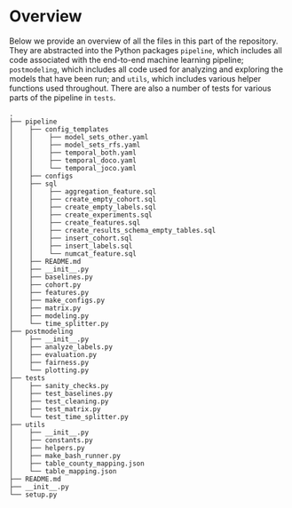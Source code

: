 # Overview
Below we provide an overview of all the files in this part of the repository. They are abstracted into the Python packages `pipeline`, which includes all code associated with the end-to-end machine learning pipeline; `postmodeling`, which includes all code used for analyzing and exploring the models that have been run; and `utils`, which includes various helper functions used throughout. There are also a number of tests for various parts of the pipeline in `tests`.

    .
    ├── pipeline
    │    ├── config_templates
    │    │    ├── model_sets_other.yaml
    │    │    ├── model_sets_rfs.yaml
    │    │    ├── temporal_both.yaml
    │    │    ├── temporal_doco.yaml
    │    │    └── temporal_joco.yaml
    │    ├── configs
    │    ├── sql
    │    │    ├── aggregation_feature.sql
    │    │    ├── create_empty_cohort.sql
    │    │    ├── create_empty_labels.sql
    │    │    ├── create_experiments.sql
    │    │    ├── create_features.sql
    │    │    ├── create_results_schema_empty_tables.sql
    │    │    ├── insert_cohort.sql
    │    │    ├── insert_labels.sql
    │    │    └── numcat_feature.sql
    │    ├── README.md
    │    ├── __init__.py
    │    ├── baselines.py
    │    ├── cohort.py
    │    ├── features.py
    │    ├── make_configs.py
    │    ├── matrix.py
    │    ├── modeling.py
    │    └── time_splitter.py
    ├── postmodeling
    │    ├── __init__.py
    │    ├── analyze_labels.py
    │    ├── evaluation.py
    │    ├── fairness.py
    │    └── plotting.py
    ├── tests
    │    ├── sanity_checks.py
    │    ├── test_baselines.py
    │    ├── test_cleaning.py
    │    ├── test_matrix.py
    │    └── test_time_splitter.py
    ├── utils
    │    ├── __init__.py
    │    ├── constants.py
    │    ├── helpers.py
    │    ├── make_bash_runner.py
    │    ├── table_county_mapping.json
    │    └── table_mapping.json
    ├── README.md
    ├── __init__.py
    └── setup.py
